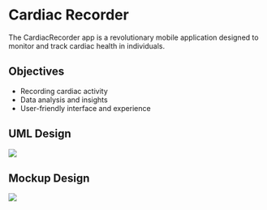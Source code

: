 # Cardiac Recorder

The CardiacRecorder app is a revolutionary mobile application designed to monitor and track cardiac health in individuals.

## Objectives
* Recording cardiac activity
* Data analysis and insights
* User-friendly interface and experience

## UML Design
<img src="Images/UML.png">


## Mockup Design
<img src="Images/Mockup.png">



